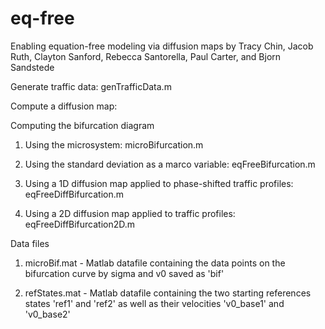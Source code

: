 # eq-free
Enabling equation-free modeling via diffusion maps by Tracy Chin, Jacob Ruth, Clayton Sanford, Rebecca Santorella, Paul Carter, and Bjorn Sandstede

Generate traffic data: genTrafficData.m 

Compute a diffusion map:

Computing the bifurcation diagram
1. Using the microsystem: microBifurcation.m
    
2. Using the standard deviation as a marco variable: eqFreeBifurcation.m 

3. Using a 1D diffusion map applied to phase-shifted traffic profiles: eqFreeDiffBifurcation.m 

4. Using a 2D diffusion map applied to traffic profiles: eqFreeDiffBifurcation2D.m 


Data files
1. microBif.mat - Matlab datafile containing the data points on the bifurcation curve by sigma and v0 saved as 'bif'

2. refStates.mat - Matlab datafile containing the two starting references states 'ref1' and 'ref2' as well as their velocities 'v0_base1' and 'v0_base2'

